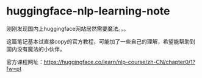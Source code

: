 # huggingface-nlp-learning-note

刚刚发现国内上huggingface网站居然需要魔法。。。

这篇笔记基本试直接copy的官方教程，可能加了一些自己的理解，希望能帮助到国内没有魔法的小伙伴。

官方课程网址：https://huggingface.co/learn/nlp-course/zh-CN/chapter0/1?fw=pt

